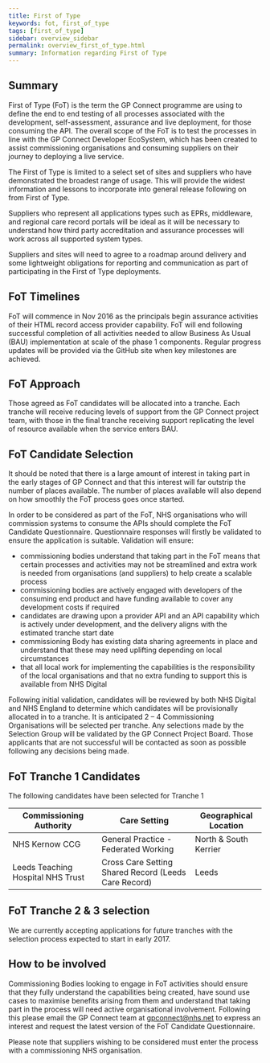 ```yaml
---
title: First of Type
keywords: fot, first_of_type
tags: [first_of_type]
sidebar: overview_sidebar
permalink: overview_first_of_type.html
summary: Information regarding First of Type
---
```


## Summary ##

First of Type (FoT) is the term the GP Connect programme are using to define the end to end testing of all processes associated with the development, self-assessment, assurance and live deployment, for those consuming the API. The overall scope of the FoT is to test the processes in line with the GP Connect Developer EcoSystem, which has been created to assist commissioning organisations and consuming suppliers on their journey to deploying a live service. 

The First of Type is limited to a select set of sites and suppliers who have demonstrated the broadest range of usage. This will provide the widest information and lessons to incorporate into general release following on from First of Type.

Suppliers who represent all applications types such as EPRs, middleware, and regional care record portals will be ideal as it will be necessary to understand how third party accreditation and assurance processes will work across all supported system types.

Suppliers and sites will need to agree to a roadmap around delivery and some lightweight obligations for reporting and communication as part of participating in the First of Type deployments.

## FoT Timelines ##

FoT will commence in Nov 2016 as the principals begin assurance activities of their HTML record access provider capability. FoT will end following successful completion of all activities needed to allow Business As Usual (BAU) implementation at scale of the phase 1 components. Regular progress updates will be provided via the GitHub site when key milestones are achieved.

## FoT Approach ##

Those agreed as FoT candidates will be allocated into a tranche. Each tranche will receive reducing levels of support from the GP Connect project team, with those in the final tranche receiving support replicating the level of resource available when the service enters BAU.

## FoT Candidate Selection ##

It should be noted that there is a large amount of interest in taking part in the early stages of GP Connect and that this interest will far outstrip the number of places available. The number of places available will also depend on how smoothly the FoT process goes once started.

In order to be considered as part of the FoT, NHS organisations who will commission systems to consume the APIs should complete the FoT Candidate Questionnaire. Questionnaire responses will firstly be validated to ensure the application is suitable. Validation will ensure:

-	commissioning bodies understand that taking part in the FoT means that certain processes and activities may not be streamlined and extra work is needed from organisations (and suppliers) to help create a scalable process
-	commissioning bodies are actively engaged with developers of the consuming end product and have funding available to cover any development costs if required
-	candidates are drawing upon a provider API and an API capability which is actively under development, and the delivery aligns with the estimated tranche start date
-	commissioning Body has existing data sharing agreements in place and understand that these may need uplifting depending on local circumstances
-	that all local work for implementing the capabilities is the responsibility of the local organisations and that no extra funding to support this is available from NHS Digital

Following initial validation, candidates will be reviewed by both NHS Digital and NHS England to determine which candidates will be provisionally allocated in to a tranche. It is anticipated 2 – 4 Commissioning Organisations will be selected per tranche. Any selections made by the Selection Group will be validated by the GP Connect Project Board. 
Those applicants that are not successful will be contacted as soon as possible following any decisions being made.

## FoT Tranche 1 Candidates ##

The following candidates have been selected for Tranche 1

|Commissioning Authority|Care Setting|Geographical Location|
|-----------------------|------------|---------------------|
|NHS Kernow CCG| General Practice - Federated Working| North & South Kerrier|
|Leeds Teaching Hospital NHS Trust| Cross Care Setting Shared Record (Leeds Care Record)|Leeds|

## FoT Tranche 2 & 3 selection ##

We are currently accepting applications for future tranches with the selection process expected to start in early 2017. 

## How to be involved ##

Commissioning Bodies looking to engage in FoT activities should ensure that they fully understand the capabilities being created, have sound use cases to maximise benefits arising from them and understand that taking part in the process will need active organisational involvement.  Following this please email the GP Connect team at gpconnect@nhs.net to express an interest and request the latest version of the FoT Candidate Questionnaire.

Please note that suppliers wishing to be considered must enter the process with a commissioning NHS organisation.


